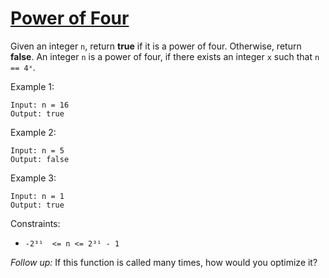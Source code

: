 # [Power of Four](https://leetcode.com/problems/power-of-four/)

Given an integer ```n```, return **true** if it is a power of four. Otherwise, return **false**.
An integer ```n``` is a power of four, if there exists an integer ```x``` such that ```n == 4ˣ```.

Example 1:
```
Input: n = 16
Output: true
```

Example 2:
```
Input: n = 5
Output: false
```

Example 3:
```
Input: n = 1
Output: true
```
 

Constraints:
* ```-2³¹  <= n <= 2³¹ - 1```

*Follow up:* If this function is called many times, how would you optimize it?